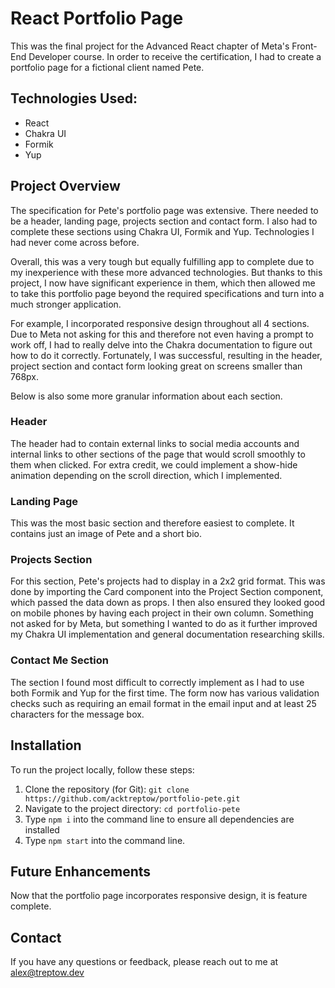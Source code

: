 # React Portfolio Page

This was the final project for the Advanced React chapter of Meta's Front-End Developer course. In order to receive the certification, I had to create a portfolio page for a fictional client named Pete.

## Technologies Used:

- React
- Chakra UI
- Formik
- Yup

## Project Overview

The specification for Pete's portfolio page was extensive. There needed to be a header, landing page, projects section and contact form. I also had to complete these sections using Chakra UI, Formik and Yup. Technologies I had never come across before. 

Overall, this was a very tough but equally fulfilling app to complete due to my inexperience with these more advanced technologies. But thanks to this project, I now have significant experience in them, which then allowed me to take this portfolio page beyond the required specifications and turn into a much stronger application.

For example, I incorporated responsive design throughout all 4 sections. Due to Meta not asking for this and therefore not even having a prompt to work off, I had to really delve into the Chakra documentation to figure out how to do it correctly. Fortunately, I was successful, resulting in the header, project section and contact form looking great on screens smaller than 768px.

Below is also some more granular information about each section.

### Header

The header had to contain external links to social media accounts and internal links to other sections of the page that would scroll smoothly to them when clicked. For extra credit, we could implement a show-hide animation depending on the scroll direction, which I implemented.

### Landing Page

This was the most basic section and therefore easiest to complete. It contains just an image of Pete and a short bio.

### Projects Section

For this section, Pete's projects had to display in a 2x2 grid format. This was done by importing the Card component into the Project Section component, which passed the data down as props. I then also ensured they looked good on mobile phones by having each project in their own column. Something not asked for by Meta, but something I wanted to do as it further improved my Chakra UI implementation and general documentation researching skills.

### Contact Me Section

The section I found most difficult to correctly implement as I had to use both Formik and Yup for the first time. The form now has various validation checks such as requiring an email format in the email input and at least 25 characters for the message box.

## Installation

To run the project locally, follow these steps:

1. Clone the repository (for Git): `git clone https://github.com/acktreptow/portfolio-pete.git`
2. Navigate to the project directory: `cd portfolio-pete`
3. Type `npm i` into the command line to ensure all dependencies are installed
4. Type `npm start` into the command line.

## Future Enhancements

Now that the portfolio page incorporates responsive design, it is feature complete.

## Contact

If you have any questions or feedback, please reach out to me at [alex@treptow.dev](mailto:alex@treptow.dev)

